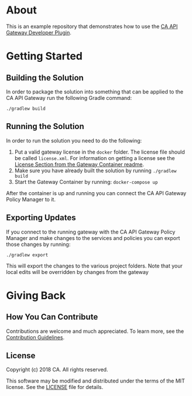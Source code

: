 # About
This is an example repository that demonstrates how to use the [CA API Gateway Developer Plugin][gateway-developer-plugin].

# Getting Started

## Building the Solution
In order to package the solution into something that can be applied to the CA API Gateway run the following Gradle command:

```./gradlew build```

## Running the Solution
In order to run the solution you need to do the following:

1) Put a valid gateway license in the `docker` folder. The license file should be called `license.xml`. For information on getting a license see the [License Section from the Gateway Container readme](https://hub.docker.com/r/caapim/gateway/).
2) Make sure you have already built the solution by running `./gradlew build`
3) Start the Gateway Container by running: `docker-compose up`

After the container is up and running you can connect the CA API Gateway Policy Manager to it.

## Exporting Updates
If you connect to the running gateway with the CA API Gateway Policy Manager and make changes to the services and policies you can export those changes by running:

```./gradlew export```

This will export the changes to the various project folders. Note that your local edits will be overridden by changes from the gateway

# Giving Back
## How You Can Contribute
Contributions are welcome and much appreciated. To learn more, see the [Contribution Guidelines][contributing].

## License

Copyright (c) 2018 CA. All rights reserved.

This software may be modified and distributed under the terms
of the MIT license. See the [LICENSE][license-link] file for details.


 [license-link]: /LICENSE
 [contributing]: /CONTRIBUTING.md
 [gateway-developer-plugin]: https://github.com/ca-api-gateway/gateway-developer-plugin
